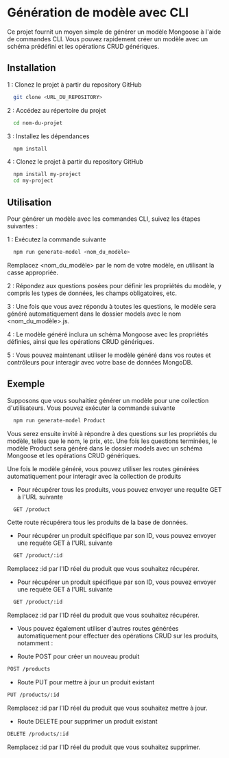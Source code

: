# Génération de modèle avec CLI

Ce projet fournit un moyen simple de générer un modèle Mongoose à l'aide de commandes CLI. Vous pouvez rapidement créer un modèle avec un schéma prédéfini et les opérations CRUD génériques.



## Installation

1 : Clonez le projet à partir du repository GitHub

```bash
  git clone <URL_DU_REPOSITORY>
```

2 : Accédez au répertoire du projet

```bash
  cd nom-du-projet
```

3 : Installez les dépendances

```bash
  npm install
```

4 : Clonez le projet à partir du repository GitHub

```bash
  npm install my-project
  cd my-project
```

## Utilisation

Pour générer un modèle avec les commandes CLI, suivez les étapes suivantes :

1 : Exécutez la commande suivante

```bash
  npm run generate-model <nom_du_modèle>
```

Remplacez <nom_du_modèle> par le nom de votre modèle, en utilisant la casse appropriée.

2 : Répondez aux questions posées pour définir les propriétés du modèle, y compris les types de données, les champs obligatoires, etc.

3 : Une fois que vous avez répondu à toutes les questions, le modèle sera généré automatiquement dans le dossier models avec le nom <nom_du_modèle>.js.

4 : Le modèle généré inclura un schéma Mongoose avec les propriétés définies, ainsi que les opérations CRUD génériques.

5 : Vous pouvez maintenant utiliser le modèle généré dans vos routes et contrôleurs pour interagir avec votre base de données MongoDB.
    
## Exemple

Supposons que vous souhaitiez générer un modèle pour une collection d'utilisateurs. Vous pouvez exécuter la commande suivante 

```bash
  npm run generate-model Product
```

Vous serez ensuite invité à répondre à des questions sur les propriétés du modèle, telles que le nom, le prix, etc. Une fois les questions terminées, le modèle Product sera généré dans le dossier models avec un schéma Mongoose et les opérations CRUD génériques.

Une fois le modèle généré, vous pouvez utiliser les routes générées automatiquement pour interagir avec la collection de produits

- Pour récupérer tous les produits, vous pouvez envoyer une requête GET à l'URL suivante

```bash
  GET /product
```
Cette route récupérera tous les produits de la base de données.

- Pour récupérer un produit spécifique par son ID, vous pouvez envoyer une requête GET à l'URL suivante

```bash
  GET /product/:id
```
Remplacez :id par l'ID réel du produit que vous souhaitez récupérer.

- Pour récupérer un produit spécifique par son ID, vous pouvez envoyer une requête GET à l'URL suivante

```bash
  GET /product/:id
```
Remplacez :id par l'ID réel du produit que vous souhaitez récupérer.

- Vous pouvez également utiliser d'autres routes générées automatiquement pour effectuer des opérations CRUD sur les produits, notamment :

- Route POST pour créer un nouveau produit

```bash
POST /products
```
- Route PUT pour mettre à jour un produit existant

```bash
PUT /products/:id
```
Remplacez :id par l'ID réel du produit que vous souhaitez mettre à jour.

- Route DELETE pour supprimer un produit existant

```bash
DELETE /products/:id
```
Remplacez :id par l'ID réel du produit que vous souhaitez supprimer.
